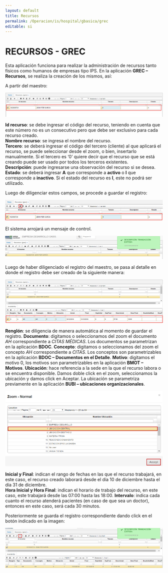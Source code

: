 ```yaml
---
layout: default
title: Recursos
permalink: /Operacion/is/hospital/gbasica/grec
editable: si
---
```


# RECURSOS - GREC


Esta aplicación funciona para realizar la administración de recursos tanto físicos como humanos de empresas tipo IPS. En la aplicación **GREC – Recursos**, se realiza la creación de los mismos, así:  

A partir del maestro:


![](grec1.png)


**Id recurso**: se debe ingresar el código del recurso, teniendo en cuenta que este número no es un consecutivo pero que debe ser exclusivo para cada recurso creado.  
**Nombre recurso**: se ingresa el nombre del recurso.  
**Tercero**: se deberá ingresar el código del tercero (cliente) al que aplicará el recurso, se puede seleccionar desde el zoom, o bien, insertarlo manualmente. Si el tercero es ‘0’ quiere decir que el recurso que se está creando puede ser usado por todos los terceros existentes.  
**Descripción**: puede ingresarse una observación del recurso si se desea.  
**Estado**: se deberá ingresar **A** que corresponde a **activo** o **I** que corresponde a **inactivo**. Si el estado del recurso es **I**, este no podrá ser utilizado.  

Luego de diligenciar estos campos, se procede a guardar el registro:


![](grec2.png)


El sistema arrojará un mensaje de control.  


![](grec3.png)


Luego de haber diligenciado el registro del maestro, se pasa al detalle en donde el registro debe ser creado de la siguiente manera:  


![](grec4.png)


**Renglón**: se diligencia de manera automática al momento de guardar el registro.
**Documento**: digitamos o seleccionamos del zoom el documento _AH_ correspondiente a _CITAS MÉDICAS_. Los documentos se parametrizan en la aplicación **BDOC**.
**Concepto**: digitamos o seleccionamos del zoom el concepto _AH_ correspondiente a _CITAS_. Los conceptos son parametrizables en la aplicación **BDOC – Documentos en el Detalle**.
**Motivo**: digitamos el motivo 0, los motivos son parametrizables en la aplicación **BMOT – Motivos**.
**Ubicación**: hace referencia a la sede en la que el recurso labora o se encuentra disponible. Damos doble click en el zoom, seleccionamos la ubicación y damos click en Aceptar. La ubicación se parametriza previamente en la aplicación **BUBI – ubicaciones organizacionales**.  


![](grec5.png)


**Inicial y Final**: indican el rango de fechas en las que el recurso trabajará, en este caso, el recurso creado laborará desde el día 10 de diciembre hasta el día 31 de diciembre.  
**Hora Inicial y Hora Final**: indican el horario de trabajo del recurso, en este caso, este trabajará desde las 07:00 hasta las 18:00.
**Intervalo**: indica cada cuanto el recurso atenderá pacientes (en caso de que sea un doctor), entonces en este caso, será cada 30 minutos.  

Posteriormente se guarda el registro correspondiente dando click en el botón indicado en la imagen:  


![](grec6.png)








